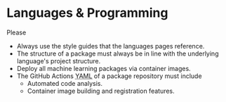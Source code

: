 
# Languages & Programming

Please

<ul class="special">
    <li>Always use the style guides that the languages pages reference.</li>
    <li>The structure of a package must always be in line with the underlying language's project structure.</li>
    <li>Deploy all machine learning packages via container images.</li>
    <li>The GitHub Actions <abbr title="Yet Another Markup Language">YAML</abbr> of a package repository must include  
        <ul><li>Automated code analysis.</li>
            <li>Container image building and registration features.</li>
        </ul>
    </li>
</ul>

<br>
<br>
<br>
<br>

<br>
<br>
<br>
<br>
